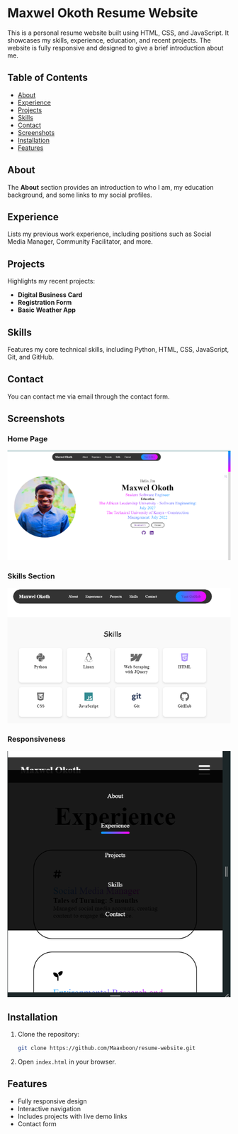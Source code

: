# Maxwel Okoth Resume Website

This is a personal resume website built using HTML, CSS, and JavaScript. It showcases my skills, experience, education, and recent projects. The website is fully responsive and designed to give a brief introduction about me.

## Table of Contents

- [About](#about)
- [Experience](#experience)
- [Projects](#projects)
- [Skills](#skills)
- [Contact](#contact)
- [Screenshots](#screenshots)
- [Installation](#installation)
- [Features](#features)

## About

The **About** section provides an introduction to who I am, my education background, and some links to my social profiles.

## Experience

Lists my previous work experience, including positions such as Social Media Manager, Community Facilitator, and more.

## Projects

Highlights my recent projects:

- **Digital Business Card**
- **Registration Form**
- **Basic Weather App**

## Skills

Features my core technical skills, including Python, HTML, CSS, JavaScript, Git, and GitHub.

## Contact

You can contact me via email through the contact form.

## Screenshots

### Home Page

![Home Page](img/screenshot-home.png)

### Skills Section

![Skills Section](img/screenshot-skills.png)

### Responsiveness

![Responsiveness Test](img/responsiveness.png)

## Installation

1. Clone the repository:
   ```bash
   git clone https://github.com/Maaxboon/resume-website.git
   ```
2. Open `index.html` in your browser.

## Features

- Fully responsive design
- Interactive navigation
- Includes projects with live demo links
- Contact form
